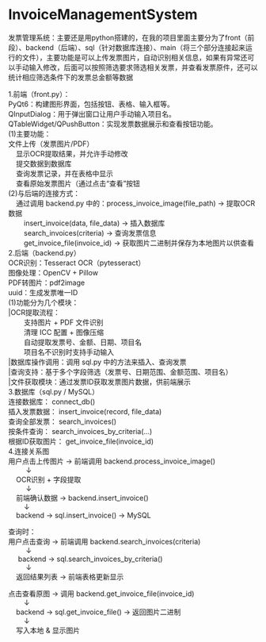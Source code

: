 # InvoiceManagementSystem
发票管理系统：主要还是用python搭建的，在我的项目里面主要分为了front（前段）、backend（后端）、sql（针对数据库连接）、main（将三个部分连接起来运行的文件），主要功能是可以上传发票图片，自动识别相关信息，如果有异常还可以手动输入修改，后面可以按照筛选要求筛选相关发票，并查看发票原件，还可以统计相应筛选条件下的发票总金额等数据
  
1.前端（front.py）：    
PyQt6：构建图形界面，包括按钮、表格、输入框等。   
QInputDialog：用于弹出窗口让用户手动输入项目名。    
QTableWidget/QPushButton：实现发票数据展示和查看按钮功能。    
(1)主要功能：   
文件上传（发票图片/PDF）   
&nbsp;&nbsp;&nbsp;&nbsp;显示OCR提取结果，并允许手动修改   
&nbsp;&nbsp;&nbsp;&nbsp;提交数据到数据库   
&nbsp;&nbsp;&nbsp;&nbsp;查询发票记录，并在表格中显示   
&nbsp;&nbsp;&nbsp;&nbsp;查看原始发票图片（通过点击“查看”按钮    
(2)与后端的连接方式：   
&nbsp;&nbsp;&nbsp;&nbsp;通过调用 backend.py 中的：process_invoice_image(file_path) → 提取OCR数据   
&nbsp;&nbsp;&nbsp;&nbsp;&nbsp;&nbsp;&nbsp;&nbsp;insert_invoice(data, file_data) → 插入数据库   
&nbsp;&nbsp;&nbsp;&nbsp;&nbsp;&nbsp;&nbsp;&nbsp;search_invoices(criteria) → 查询发票信息   
&nbsp;&nbsp;&nbsp;&nbsp;&nbsp;&nbsp;&nbsp;&nbsp;get_invoice_file(invoice_id) → 获取图片二进制并保存为本地图片以供查看   
2.后端（backend.py）    
OCR识别：Tesseract OCR（pytesseract）     
图像处理：OpenCV + Pillow  
PDF转图片：pdf2image  
uuid：生成发票唯一ID  
(1)功能分为几个模块：  
|OCR提取流程：  
&nbsp;&nbsp;&nbsp;&nbsp;&nbsp;&nbsp;&nbsp;&nbsp;支持图片 + PDF 文件识别  
&nbsp;&nbsp;&nbsp;&nbsp;&nbsp;&nbsp;&nbsp;&nbsp;清理 ICC 配置 + 图像压缩  
&nbsp;&nbsp;&nbsp;&nbsp;&nbsp;&nbsp;&nbsp;&nbsp;自动提取发票号、金额、日期、项目名  
&nbsp;&nbsp;&nbsp;&nbsp;&nbsp;&nbsp;&nbsp;&nbsp;项目名不识别时支持手动输入  
|数据库操作调用：调用 sql.py 中的方法来插入、查询发票  
|查询支持：基于多个字段筛选（发票号、日期范围、金额范围、项目名）   
|文件获取模块：通过发票ID获取发票图片数据，供前端展示  
3.数据库（sql.py / MySQL）  
连接数据库： connect_db()  
插入发票数据： insert_invoice(record, file_data)  
查询全部发票： search_invoices()  
按条件查询： search_invoices_by_criteria(...)  
根据ID获取图片： get_invoice_file(invoice_id)  
4.连接关系图  
用户点击上传图片 → 前端调用 backend.process_invoice_image()   
&nbsp;&nbsp;&nbsp;&nbsp;&nbsp;&nbsp;&nbsp;&nbsp; ↓   
&nbsp;&nbsp;&nbsp;&nbsp;OCR识别 + 字段提取   
&nbsp;&nbsp;&nbsp;&nbsp;&nbsp;&nbsp;&nbsp;&nbsp; ↓   
&nbsp;&nbsp;&nbsp;&nbsp;前端确认数据 → backend.insert_invoice()   
&nbsp;&nbsp;&nbsp;&nbsp;&nbsp;&nbsp;&nbsp;&nbsp;↓  
&nbsp;&nbsp;&nbsp;&nbsp;backend → sql.insert_invoice() → MySQL   

查询时：   
用户点击查询 → 前端调用 backend.search_invoices(criteria)   
&nbsp;&nbsp;&nbsp;&nbsp;&nbsp;&nbsp;&nbsp;&nbsp; ↓   
&nbsp;&nbsp;&nbsp;&nbsp; backend → sql.search_invoices_by_criteria()   
&nbsp;&nbsp;&nbsp;&nbsp;&nbsp;&nbsp;&nbsp;&nbsp;  ↓   
&nbsp;&nbsp;&nbsp;&nbsp;返回结果列表 → 前端表格更新显示   

点击查看原图 → 调用 backend.get_invoice_file(invoice_id)   
&nbsp;&nbsp;&nbsp;&nbsp;&nbsp;&nbsp;&nbsp;&nbsp;↓   
&nbsp;&nbsp;&nbsp;&nbsp;backend → sql.get_invoice_file() → 返回图片二进制   
&nbsp;&nbsp;&nbsp;&nbsp;&nbsp;&nbsp;&nbsp;&nbsp;↓   
&nbsp;&nbsp;&nbsp;&nbsp;写入本地 & 显示图片   
